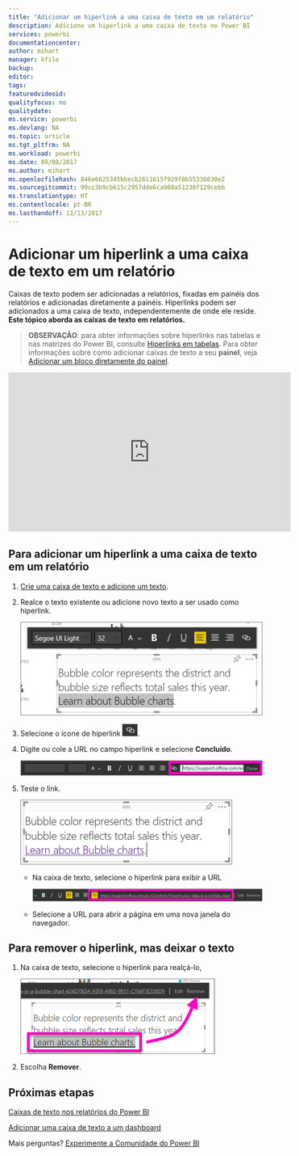 ```yaml
---
title: "Adicionar um hiperlink a uma caixa de texto em um relatório"
description: Adicione um hiperlink a uma caixa de texto no Power BI
services: powerbi
documentationcenter: 
author: mihart
manager: kfile
backup: 
editor: 
tags: 
featuredvideoid: 
qualityfocus: no
qualitydate: 
ms.service: powerbi
ms.devlang: NA
ms.topic: article
ms.tgt_pltfrm: NA
ms.workload: powerbi
ms.date: 09/08/2017
ms.author: mihart
ms.openlocfilehash: 846e6625345bbecb2611615f929f0b55338830e2
ms.sourcegitcommit: 99cc3b9cb615c2957dde6ca908a51238f129cebb
ms.translationtype: HT
ms.contentlocale: pt-BR
ms.lasthandoff: 11/13/2017
---
```

# <a name="add-a-hyperlink-to-a-text-box-in-a-report"></a>Adicionar um hiperlink a uma caixa de texto em um relatório
Caixas de texto podem ser adicionadas a relatórios, fixadas em painéis dos relatórios e adicionadas diretamente a painéis. Hiperlinks podem ser adicionados a uma caixa de texto, independentemente de onde ele reside. **Este tópico aborda as caixas de texto em relatórios.**

> **OBSERVAÇÃO**: para obter informações sobre hiperlinks nas tabelas e nas matrizes do Power BI, consulte [Hiperlinks em tabelas](power-bi-hyperlinks-in-tables.md). Para obter informações sobre como adicionar caixas de texto a seu **painel**, veja [Adicionar um bloco diretamente do painel](service-dashboard-add-widget.md). 
> 
> 

<iframe width="560" height="315" src="https://www.youtube.com/embed/_3q6VEBhGew#t=0m55s" frameborder="0" allowfullscreen></iframe>


## <a name="to-add-a-hyperlink-to-a-text-box-in-a-report"></a>Para adicionar um hiperlink a uma caixa de texto em um relatório
1. [Crie uma caixa de texto e adicione um texto](power-bi-reports-add-text-and-shapes.md). 
2. Realce o texto existente ou adicione novo texto a ser usado como hiperlink.
   
   ![](media/service-add-hyperlink-to-text-box/power-bi-hyperlink-new.png)
3. Selecione o ícone de hiperlink ![](media/service-add-hyperlink-to-text-box/power-bi-hyperlink-icon.png).
4. Digite ou cole a URL no campo hiperlink e selecione **Concluído**.
   
   ![](media/service-add-hyperlink-to-text-box/power-bi-add-link.png)
5. Teste o link.  
   
   ![](media/service-add-hyperlink-to-text-box/power-bi-test-link.png)
   
   * Na caixa de texto, selecione o hiperlink para exibir a URL
     
      ![](media/service-add-hyperlink-to-text-box/power-bi-hyperlink-edit.png)
   * Selecione a URL para abrir a página em uma nova janela do navegador.

## <a name="to-remove-the-hyperlink-but-leave-the-text"></a>Para remover o hiperlink, mas deixar o texto
1. Na caixa de texto, selecione o hiperlink para realçá-lo,
   
     ![](media/service-add-hyperlink-to-text-box/power-bi-hyperlink-remove.png)
2. Escolha **Remover**. 

## <a name="next-steps"></a>Próximas etapas
[Caixas de texto nos relatórios do Power BI](power-bi-reports-add-text-and-shapes.md)

[Adicionar uma caixa de texto a um dashboard](service-dashboard-add-widget.md)

Mais perguntas? [Experimente a Comunidade do Power BI](http://community.powerbi.com/)

